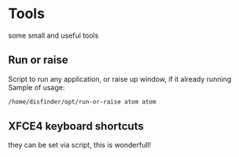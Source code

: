 # Tools
some small and useful tools

## Run or raise

Script to run any application, or raise up window, if it already running
Sample of usage:
```bash
/home/disfinder/opt/run-or-raise atom atom
```

## XFCE4 keyboard shortcuts
they can be set via script, this is wonderfull!
